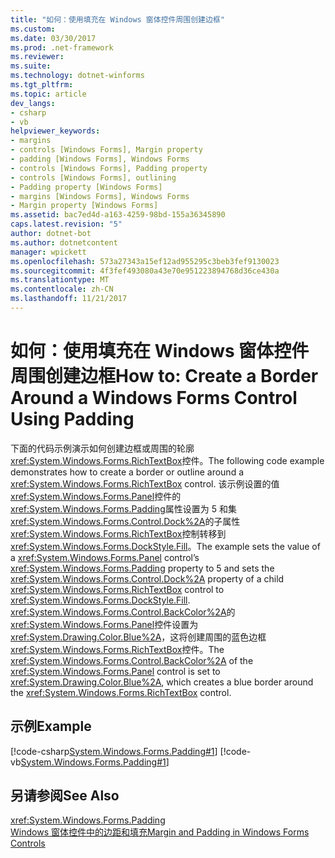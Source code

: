 ```yaml
---
title: "如何：使用填充在 Windows 窗体控件周围创建边框"
ms.custom: 
ms.date: 03/30/2017
ms.prod: .net-framework
ms.reviewer: 
ms.suite: 
ms.technology: dotnet-winforms
ms.tgt_pltfrm: 
ms.topic: article
dev_langs:
- csharp
- vb
helpviewer_keywords:
- margins
- controls [Windows Forms], Margin property
- padding [Windows Forms], Windows Forms
- controls [Windows Forms], Padding property
- controls [Windows Forms], outlining
- Padding property [Windows Forms]
- margins [Windows Forms], Windows Forms
- Margin property [Windows Forms]
ms.assetid: bac7ed4d-a163-4259-98bd-155a36345890
caps.latest.revision: "5"
author: dotnet-bot
ms.author: dotnetcontent
manager: wpickett
ms.openlocfilehash: 573a27343a15ef12ad955295c3beb3fef9130023
ms.sourcegitcommit: 4f3fef493080a43e70e951223894768d36ce430a
ms.translationtype: MT
ms.contentlocale: zh-CN
ms.lasthandoff: 11/21/2017
---
```

# <a name="how-to-create-a-border-around-a-windows-forms-control-using-padding"></a><span data-ttu-id="f30a1-102">如何：使用填充在 Windows 窗体控件周围创建边框</span><span class="sxs-lookup"><span data-stu-id="f30a1-102">How to: Create a Border Around a Windows Forms Control Using Padding</span></span>
<span data-ttu-id="f30a1-103">下面的代码示例演示如何创建边框或周围的轮廓<xref:System.Windows.Forms.RichTextBox>控件。</span><span class="sxs-lookup"><span data-stu-id="f30a1-103">The following code example demonstrates how to create a border or outline around a <xref:System.Windows.Forms.RichTextBox> control.</span></span> <span data-ttu-id="f30a1-104">该示例设置的值<xref:System.Windows.Forms.Panel>控件的<xref:System.Windows.Forms.Padding>属性设置为 5 和集<xref:System.Windows.Forms.Control.Dock%2A>的子属性<xref:System.Windows.Forms.RichTextBox>控制转移到<xref:System.Windows.Forms.DockStyle.Fill>。</span><span class="sxs-lookup"><span data-stu-id="f30a1-104">The example sets the value of a <xref:System.Windows.Forms.Panel> control’s <xref:System.Windows.Forms.Padding> property to 5 and sets the <xref:System.Windows.Forms.Control.Dock%2A> property of a child <xref:System.Windows.Forms.RichTextBox> control to <xref:System.Windows.Forms.DockStyle.Fill>.</span></span> <span data-ttu-id="f30a1-105"><xref:System.Windows.Forms.Control.BackColor%2A>的<xref:System.Windows.Forms.Panel>控件设置为<xref:System.Drawing.Color.Blue%2A>，这将创建周围的蓝色边框<xref:System.Windows.Forms.RichTextBox>控件。</span><span class="sxs-lookup"><span data-stu-id="f30a1-105">The <xref:System.Windows.Forms.Control.BackColor%2A> of the <xref:System.Windows.Forms.Panel> control is set to <xref:System.Drawing.Color.Blue%2A>, which creates a blue border around the <xref:System.Windows.Forms.RichTextBox> control.</span></span>  
  
## <a name="example"></a><span data-ttu-id="f30a1-106">示例</span><span class="sxs-lookup"><span data-stu-id="f30a1-106">Example</span></span>  
 [!code-csharp[System.Windows.Forms.Padding#1](../../../../samples/snippets/csharp/VS_Snippets_Winforms/System.Windows.Forms.Padding/CS/Form1.cs#1)]
 [!code-vb[System.Windows.Forms.Padding#1](../../../../samples/snippets/visualbasic/VS_Snippets_Winforms/System.Windows.Forms.Padding/VB/Form1.vb#1)]  
  
## <a name="see-also"></a><span data-ttu-id="f30a1-107">另请参阅</span><span class="sxs-lookup"><span data-stu-id="f30a1-107">See Also</span></span>  
 <xref:System.Windows.Forms.Padding>  
 [<span data-ttu-id="f30a1-108">Windows 窗体控件中的边距和填充</span><span class="sxs-lookup"><span data-stu-id="f30a1-108">Margin and Padding in Windows Forms Controls</span></span>](../../../../docs/framework/winforms/controls/margin-and-padding-in-windows-forms-controls.md)
